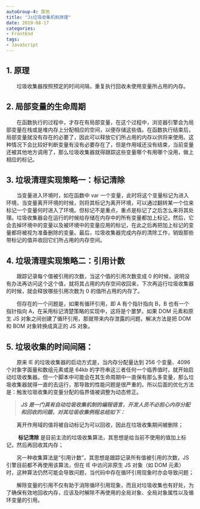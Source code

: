 ```yaml
---
autoGroup-4: 其他
title: "Js垃圾收集机制原理"
date: 2019-08-17
categories:
- FrontEnd
tags:
- JavaScript
---
```


## **1. 原理**

&emsp;&emsp;垃圾收集器按照预定的时间间隔，重复执行回收未使用变量所占用的内存。

## **2. 局部变量的生命周期**

&emsp;&emsp;在函数执行的过程中，才存在有局部变量，在这个过程中，浏览器引擎会为局部变量在栈或是堆内存上分配相应的空间，以便存储这些值。在函数执行结束后，局部变量就没有存在的必要了，因此可以释放它们所占用的内存以供将来使用。这种情况下会比较好判断变量有没有必要存在了，但是作用域还没有结束，当前变量还被其他地方调用了，那么垃圾收集器就得跟踪这些变量哪个有用哪个没用，做上相应的标记。

## **3. 垃圾清理实现策略一：标记清除**

&emsp;&emsp;当变量进入环境时，如在函数中 var 一个变量，此时将这个变量标记为进入环境，当变量离开环境的时候，则将其标记为离开环境，可以通过翻转某一个位来标记一个变量何时进入了环境。但标记不是重点，重点是标记了之后怎么来将其处理。垃圾收集器会在运行的时候给存储在内存中的所有变量都加上标记，然后，它会去掉环境中的变量以及被环境中的变量应用的标记，在此之后再把加上标记的变量都将被视为准备删除的变量。最后，垃圾收集器完成内存的清除工作，销毁那些带标记的值并收回它们所占用的内存空间。

## **4. 垃圾清理实现策略二：引用计数**

&emsp;&emsp;跟踪记录每个值被引用的次数，当这个值的引用次数变成 0 的时候，说明没有办法再访问这个这个值，就将其占用的内存空间收回来，下次再运行垃圾收集器的时候，就会释放哪些引用次数为 0 的值所占用的内存了。

&emsp;&emsp;但存在的一个问题是，如果有循环引用，即 A 有个指针指向 B，B 也有一个指针指向 A，在采用标记清楚策略的实现中，这将是个噩梦。如果 DOM 元素和原生 JS 对象之间创建了循环引用，那就带来内存泄露的问题，解决方法是把 DOM 和 BOM 对象转换成真正的 JS 对象。

## **5. 垃圾收集的时间间隔：**

&emsp;&emsp;原来 IE 的垃圾收集器的启动方式是，当内存分配量达到 256 个变量、4096 个对象字面量和数组元素或是 64kb 的字符串这三者任何一个临界值时，就开始启动垃圾收集器。但一个脚本中可能会在其生命周期中一直保有那么多变量，那么垃圾收集器就得一直的去运行，那导致的性能问题是很严重的。所以后面的优化方法是：触发垃圾收集的变量分配的临界值被调整为动态修正。

> **_JS 是一门具有自动垃圾收集机制的编程语言，开发人员不必担心内存分配和回收的问题，对其垃圾收集例程总结如下：_**

&emsp;&emsp;离开作用域的值将被自动标记为可以回收，因此在垃圾收集期间被删除；

&emsp;&emsp; **标记清除** 是目前主流的垃圾收集算法，其思想是给当前不使用的值加上标记，然后再回收其内存；

&emsp;&emsp;另一种收集算法是“引用计数”，其思想是跟踪记录所有值被引用的次数，JS 引擎目前都不再使用该算法，但在 IE 中访问非原生 JS 对象（如 DOM 元素）时，这种算法仍然可能会导致问题，当代码中存在循环引用现象时亦会导致问题；

&emsp;&emsp;解除变量的引用不仅有助于消除循环引用现象，而且对垃圾收集也有好处，为了确保有效地回收内存，应该及时解除不再使用的全局对象、全局对象属性以及循环变量的引用。
